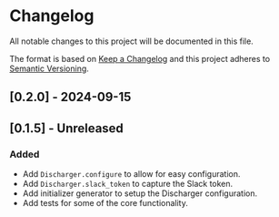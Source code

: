 # Changelog

All notable changes to this project will be documented in this file.

The format is based on [Keep a Changelog](http://keepachangelog.com/)
and this project adheres to [Semantic Versioning](http://semver.org/).

## [0.2.0] - 2024-09-15

## [0.1.5] - Unreleased

### Added

- Add `Discharger.configure` to allow for easy configuration.
- Add `Discharger.slack_token` to capture the Slack token.
- Add initializer generator to setup the Discharger configuration.
- Add tests for some of the core functionality.
